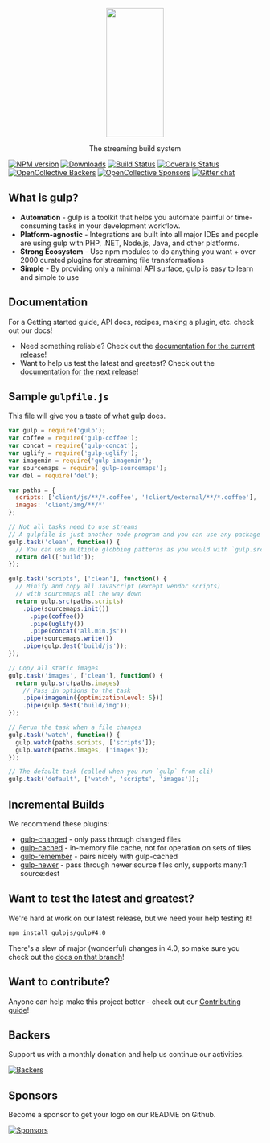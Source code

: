 <p align="center">
  <a href="https://gulpjs.com">
    <img height="257" width="114" src="https://raw.githubusercontent.com/gulpjs/artwork/master/gulp-2x.png">
  </a>
  <p align="center">The streaming build system</p>
</p>

[![NPM version][npm-image]][npm-url] [![Downloads][downloads-image]][npm-url] [![Build Status][travis-image]][travis-url] [![Coveralls Status][coveralls-image]][coveralls-url] [![OpenCollective Backers][backer-badge]][backer-url] [![OpenCollective Sponsors][sponsor-badge]][sponsor-url] [![Gitter chat][gitter-image]][gitter-url]


## What is gulp?

- **Automation** - gulp is a toolkit that helps you automate painful or time-consuming tasks in your development workflow.
- **Platform-agnostic** - Integrations are built into all major IDEs and people are using gulp with PHP, .NET, Node.js, Java, and other platforms.
- **Strong Ecosystem** - Use npm modules to do anything you want + over 2000 curated plugins for streaming file transformations
- **Simple** - By providing only a minimal API surface, gulp is easy to learn and simple to use

## Documentation

For a Getting started guide, API docs, recipes, making a plugin, etc. check out our docs!

- Need something reliable? Check out the [documentation for the current release](/docs/README.md)!
- Want to help us test the latest and greatest? Check out the [documentation for the next release](https://github.com/gulpjs/gulp/tree/4.0)!

## Sample `gulpfile.js`

This file will give you a taste of what gulp does.

```js
var gulp = require('gulp');
var coffee = require('gulp-coffee');
var concat = require('gulp-concat');
var uglify = require('gulp-uglify');
var imagemin = require('gulp-imagemin');
var sourcemaps = require('gulp-sourcemaps');
var del = require('del');

var paths = {
  scripts: ['client/js/**/*.coffee', '!client/external/**/*.coffee'],
  images: 'client/img/**/*'
};

// Not all tasks need to use streams
// A gulpfile is just another node program and you can use any package available on npm
gulp.task('clean', function() {
  // You can use multiple globbing patterns as you would with `gulp.src`
  return del(['build']);
});

gulp.task('scripts', ['clean'], function() {
  // Minify and copy all JavaScript (except vendor scripts)
  // with sourcemaps all the way down
  return gulp.src(paths.scripts)
    .pipe(sourcemaps.init())
      .pipe(coffee())
      .pipe(uglify())
      .pipe(concat('all.min.js'))
    .pipe(sourcemaps.write())
    .pipe(gulp.dest('build/js'));
});

// Copy all static images
gulp.task('images', ['clean'], function() {
  return gulp.src(paths.images)
    // Pass in options to the task
    .pipe(imagemin({optimizationLevel: 5}))
    .pipe(gulp.dest('build/img'));
});

// Rerun the task when a file changes
gulp.task('watch', function() {
  gulp.watch(paths.scripts, ['scripts']);
  gulp.watch(paths.images, ['images']);
});

// The default task (called when you run `gulp` from cli)
gulp.task('default', ['watch', 'scripts', 'images']);
```

## Incremental Builds

We recommend these plugins:

- [gulp-changed](https://github.com/sindresorhus/gulp-changed) - only pass through changed files
- [gulp-cached](https://github.com/contra/gulp-cached) - in-memory file cache, not for operation on sets of files
- [gulp-remember](https://github.com/ahaurw01/gulp-remember) - pairs nicely with gulp-cached
- [gulp-newer](https://github.com/tschaub/gulp-newer) - pass through newer source files only, supports many:1 source:dest

## Want to test the latest and greatest?

We're hard at work on our latest release, but we need your help testing it!

```sh
npm install gulpjs/gulp#4.0
```

There's a slew of major (wonderful) changes in 4.0, so make sure you check out the [docs on that branch](https://github.com/gulpjs/gulp/tree/4.0)!

## Want to contribute?

Anyone can help make this project better - check out our [Contributing guide](/CONTRIBUTING.md)!

## Backers

Support us with a monthly donation and help us continue our activities.

[![Backers][backers-image]][support-url]

## Sponsors

Become a sponsor to get your logo on our README on Github.

[![Sponsors][sponsors-image]][support-url]

[downloads-image]: https://img.shields.io/npm/dm/gulp.svg
[npm-url]: https://www.npmjs.com/package/gulp
[npm-image]: https://img.shields.io/npm/v/gulp.svg

[travis-url]: https://travis-ci.org/gulpjs/gulp
[travis-image]: https://img.shields.io/travis/gulpjs/gulp/master.svg

[coveralls-url]: https://coveralls.io/r/gulpjs/gulp
[coveralls-image]: https://img.shields.io/coveralls/gulpjs/gulp/master.svg

[gitter-url]: https://gitter.im/gulpjs/gulp
[gitter-image]: https://badges.gitter.im/gulpjs/gulp.svg

[backer-url]: #backers
[backer-badge]: https://opencollective.com/gulpjs/backers/badge.svg?color=blue
[sponsor-url]: #sponsors
[sponsor-badge]: https://opencollective.com/gulpjs/sponsors/badge.svg?color=blue

[support-url]: https://opencollective.com/gulpjs#support

[backers-image]: https://opencollective.com/gulpjs/backers.svg
[sponsors-image]: https://opencollective.com/gulpjs/sponsors.svg
